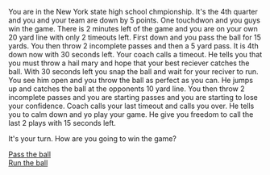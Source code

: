 You are in the New York state high school chmpionship. It's the 4th quarter and you and your team are down by 5 points. One touchdwon and you guys win the game. There is 2 minutes left of the game and you are on your own 20 yard line with only 2 timeouts left. First down and you pass the ball for 15 yards. You then throw 2 incomplete passes and then a 5 yard pass. It is 4th down now with 30 seconds left. Your coach calls a timeout. He tells you that you must throw a hail mary and hope that your best reciever catches the ball. With 30 seconds left you snap the ball and wait for your reciver to run. You see him open and you throw the ball as perfect as you can. He jumps up and catches the ball at the opponents 10 yard line. You then throw 2 incomplete passes and you are starting passes and you are starting to lose your confidence. Coach calls your last timeout and calls you over. He tells you to calm down and yo play your game. He give you freedom to call the last 2 plays with 15 seconds left. 

It's your turn. How are you going to win the game?

[Pass the ball](../situations/pass.md)  
[Run the ball](../situations/run.md)